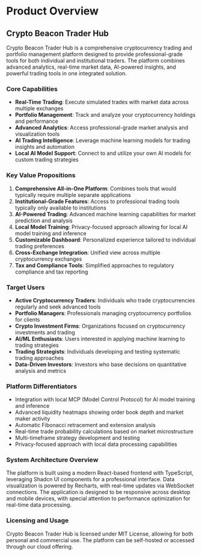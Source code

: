
# Product Overview

## Crypto Beacon Trader Hub

Crypto Beacon Trader Hub is a comprehensive cryptocurrency trading and portfolio management platform designed to provide professional-grade tools for both individual and institutional traders. The platform combines advanced analytics, real-time market data, AI-powered insights, and powerful trading tools in one integrated solution.

### Core Capabilities

- **Real-Time Trading**: Execute simulated trades with market data across multiple exchanges
- **Portfolio Management**: Track and analyze your cryptocurrency holdings and performance
- **Advanced Analytics**: Access professional-grade market analysis and visualization tools
- **AI Trading Intelligence**: Leverage machine learning models for trading insights and automation
- **Local AI Model Support**: Connect to and utilize your own AI models for custom trading strategies

### Key Value Propositions

1. **Comprehensive All-in-One Platform**: Combines tools that would typically require multiple separate applications
2. **Institutional-Grade Features**: Access to professional trading tools typically only available to institutions
3. **AI-Powered Trading**: Advanced machine learning capabilities for market prediction and analysis
4. **Local Model Training**: Privacy-focused approach allowing for local AI model training and inference
5. **Customizable Dashboard**: Personalized experience tailored to individual trading preferences
6. **Cross-Exchange Integration**: Unified view across multiple cryptocurrency exchanges
7. **Tax and Compliance Tools**: Simplified approaches to regulatory compliance and tax reporting

### Target Users

- **Active Cryptocurrency Traders**: Individuals who trade cryptocurrencies regularly and seek advanced tools
- **Portfolio Managers**: Professionals managing cryptocurrency portfolios for clients
- **Crypto Investment Firms**: Organizations focused on cryptocurrency investments and trading
- **AI/ML Enthusiasts**: Users interested in applying machine learning to trading strategies
- **Trading Strategists**: Individuals developing and testing systematic trading approaches
- **Data-Driven Investors**: Investors who base decisions on quantitative analysis and metrics

### Platform Differentiators

- Integration with local MCP (Model Control Protocol) for AI model training and inference
- Advanced liquidity heatmaps showing order book depth and market maker activity
- Automatic Fibonacci retracement and extension analysis
- Real-time trade probability calculations based on market microstructure
- Multi-timeframe strategy development and testing
- Privacy-focused approach with local data processing capabilities

### System Architecture Overview

The platform is built using a modern React-based frontend with TypeScript, leveraging Shadcn UI components for a professional interface. Data visualization is powered by Recharts, with real-time updates via WebSocket connections. The application is designed to be responsive across desktop and mobile devices, with special attention to performance optimization for real-time data processing.

### Licensing and Usage

Crypto Beacon Trader Hub is licensed under MIT License, allowing for both personal and commercial use. The platform can be self-hosted or accessed through our cloud offering.
